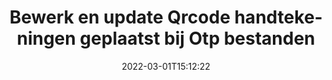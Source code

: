 ---
############################# Static ############################
layout: "auto-gen-signature"
date: 2022-03-01T15:12:22
draft: false
operation: Update
signaturetype: Qrcode
fileformat: Otp
productName: .NET
lang: nl
productCode: net
otherformats: pdf doc docx docm dot dotm dotx odt ott rtf xls xlsx xlsm xlsb csv ods ots xltx xltm ppt pptx pps ppsx odp otp potx potm pptm ppsm
breadcrumb: Put Qrcode signature on Otp for C#

############################# Head ############################
head_title: "Update Qrcode handtekeningen geplaatst bij Otp bestanden met C#"
head_description: "Gebruik eenvoudige en begrijpelijke .NET-code voor het bijwerken van Qrcode handtekeningen in ondertekende Otp-documenten."

############################# Header ############################
title: "Bewerk en update Qrcode handtekeningen geplaatst bij Otp bestanden"
description: "API voor .NET biedt functionaliteit voor het bijwerken van Qrcode handtekeningen bij Otp documenten. Werk elektronische handtekeningen in uw Otp-documenten snel en gemakkelijk bij met een paar regels C#-code."
bg_image: "https://cms.admin.containerize.com/templates/aspose/App_Themes/V3/images/bg/header1.png"
bg_overlay: false
button:
    enable: true

############################# SubMenu ############################
submenu:
    enable: true

    left:
        img_alt: "GroupDocs.Signature for .NET"
        image: "https://cms.admin.containerize.com/templates/groupdocs/images/product-logos/90x90-noborder/groupdocs-signature-net.png"
        product: "GroupDocs.Signature"
        platform: ".NET"



############################# About ############################
about:
    enable: true
    title: "Meer informatie over GroupDocs.Signature for .NET API-functies"
    content: |
        [GroupDocs.Signature for .NET](https://products.groupdocs.com/signature/net/) API-functionaliteit bevat een uitgebreide selectie van middelen om in-demand documentformaten te verwerken met behulp van elektronische handtekeningen. Een breed spectrum aan elektronische handtekeningen zoals teksten, afbeeldingen, digitale certificaten, barcodes, QR-codes, stempels of metadata wordt ondersteund. Klanten kunnen digitale handtekeningen toevoegen, verwijderen, bewerken, valideren of zoeken in PDF's, MS Word-documenten, MS Excel-werkmappen, MS PowerPoint-presentaties, Adobe Photoshop-bestanden en verschillende afbeeldingsformaten. Er zijn tal van handige functies en instellingen beschikbaar.
    

############################# Steps ############################
steps:
    enable: true
    title_left: "Hoe u Qrcode handtekeningen in uw Otp document kunt wijzigen"
    content_left: |
        [GroupDocs.Signature for .NET](https://products.groupdocs.com/signature/net/) bevat handige functies zoals het bijwerken van Qrcode handtekeningen die zijn geplaatst bij Otp documenten. Het maakt het mogelijk om handtekeningfuncties te wijzigen zonder extra code.
        
        * Maak om te beginnen een Signature-object dat als een constructorparameterpad doorgeeft aan een document dat moet worden bijgewerkt.
        * Instantieer vervolgens een geschikt specifiek handtekeningobject en stel de identifier en eigenschappen in die moeten worden gewijzigd.
        * Roep ten slotte de Update-methode van Signature aan en geef een bepaald handtekeningobject door.
        * Verwerk het bijwerken van de resultaten naar uw bericht.

    title_right: "systeem vereisten"
    content_right: |
        GroupDocs.Signature for .NET worden ondersteund op alle belangrijke platforms en besturingssystemen. Voordat u de onderstaande code uitvoert, moet u ervoor zorgen dat de volgende vereisten op uw systeem zijn geïnstalleerd.

        * Besturingssystemen: Microsoft Windows, Linux, MacOS
        * Ontwikkelomgevingen: Microsoft Visual Studio, Xamarin, MonoDevelop
        * Frameworks: .NET Framework, .NET Standard, .NET Core, Mono
        * Download de nieuwste versie van GroupDocs.Signature for .NET van [Nuget](https://www.nuget.org/packages/groupdocs.signature)
         
    code: |
        ```csharp    
                
        // Set up input Otp file
        string filePath = "input.otp";

        // Instantiate Signature for input file
        using (GroupDocs.Signature.Signature signature = new GroupDocs.Signature.Signature(filePath))
        {
                // Id of signature which is supposed to be updated
                // such Id might be got as a result of search operation
                string id = "eff64a14-dad9-47b0-88e5-2ee4e3604e71";

                // provide signature features to update
                // set up particular signature id
                QrCodeSignature signatureToUpdate = new QrCodeSignature(id)
                {
                    // specify signature width
                    Width = 200,
                    // specify signature height
                    Height = 200,
                    // set left position
                    Left = 120,
                    // set top position
                    Top = 160
                };

                // update signature
                bool updateResult = signature.Update(signatureToUpdate);

                // process updation result
                if (updateResult)
                {
                    Console.WriteLine("Signature was updated successfully!");
                }
        }

        ```

############################# Demos ############################
demos:
    enable: true
    title: "Bijwerken van de Qrcode handtekeningen op de documentpagina's - Live Demo"
    content: |
       Bewerk nu verschillende elektronische handtekeningen van het Otp-document door naar de website [GroupDocs.Signature App](https://products.groupdocs.app/signature/family) te gaan.          

############################# More Formats ############################
more_formats:
    enable: true
    title: "Update verschillende Qrcode handtekeningen via C#"
    content: |
        "Bewerken van digitale handtekeningen die in verschillende documentformaten worden geplaatst. Handtekeninggegevens bijwerken zonder extra code."
    format: 
       
       
back_to_top:
    enable: true
---
